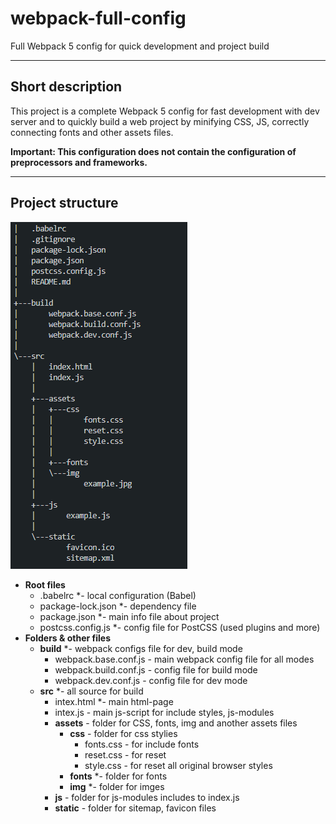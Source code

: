 # webpack-full-config
Full Webpack 5 config for quick development and project build
____
## Short description
This project is a complete Webpack 5 config for fast development with dev server and to quickly build a web project by minifying CSS, JS, correctly connecting fonts and other assets files.

**Important: This configuration does not contain the configuration of preprocessors and frameworks.**
____
## Project structure
![Project Tree](https://github.com/neveleneves/webpack-full-config/blob/master/src/assets/img/treeconfig.PNG)
* **Root files**
  * .babelrc *- local configuration (Babel)
  * package-lock.json *- dependency file
  * package.json *- main info file about project
  * postcss.config.js *- config file for PostCSS (used plugins and more)
* **Folders & other files**
  * **build** *- webpack configs file for dev, build mode
    * webpack.base.conf.js - main webpack config file for all modes
    * webpack.build.conf.js - config file for build mode
    * webpack.dev.conf.js - config file for dev mode
  * **src** *- all source for build  
    * intex.html *- main html-page
    * intex.js - main js-script for include styles, js-modules
    * **assets** - folder for CSS, fonts, img and another assets files
       * **css** - folder for css stylies 
          * fonts.css - for include fonts 
          * reset.css - for reset 
          * style.css - for reset all original browser styles
       * **fonts** *- folder for fonts 
       * **img** *- folder for imges
    * **js** - folder for js-modules includes to index.js
    * **static** - folder for sitemap, favicon files 
